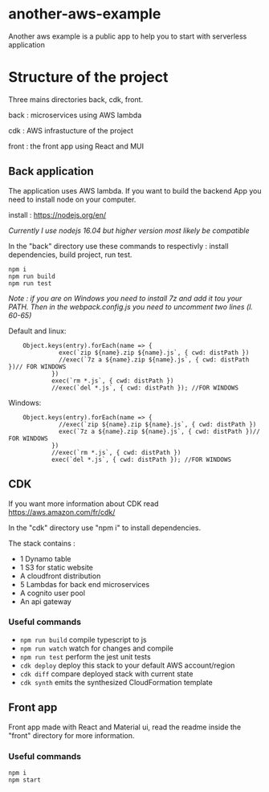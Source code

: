 # another-aws-example
Another aws example is a public app to help you to start with serverless application

# Structure of the project
Three mains directories back, cdk, front.

back : microservices using AWS lambda

cdk : AWS infrastucture of the project

front : the front app using React and MUI

## Back application
The application uses AWS lambda. If you want to build the backend App you need to install node on your computer.

install :
https://nodejs.org/en/

*Currently I use nodejs 16.04 but higher version most likely be compatible*

In the "back" directory use these commands to respectivly : install dependencies, build project, run test.

```
npm i
npm run build
npm run test
```

*Note : if you are on Windows you need to install 7z and add it tou your PATH. Then in the webpack.config.js you need to uncomment two lines (l. 60-65)*

Default and linux:
```
    Object.keys(entry).forEach(name => {
              exec(`zip ${name}.zip ${name}.js`, { cwd: distPath })
              //exec(`7z a ${name}.zip ${name}.js`, { cwd: distPath })// FOR WINDOWS
            })
            exec(`rm *.js`, { cwd: distPath })
            //exec(`del *.js`, { cwd: distPath }); //FOR WINDOWS
```

Windows:
```
    Object.keys(entry).forEach(name => {
              //exec(`zip ${name}.zip ${name}.js`, { cwd: distPath })
              exec(`7z a ${name}.zip ${name}.js`, { cwd: distPath })// FOR WINDOWS
            })
            //exec(`rm *.js`, { cwd: distPath })
            exec(`del *.js`, { cwd: distPath }); //FOR WINDOWS
```

## CDK

If you want more information about CDK read https://aws.amazon.com/fr/cdk/

In the "cdk" directory use "npm i" to install dependencies.

The stack contains :
- 1 Dynamo table
- 1 S3 for static website
- A cloudfront distribution
- 5 Lambdas for back end microservices
- A cognito user pool
- An api gateway

### Useful commands

 * `npm run build`   compile typescript to js
 * `npm run watch`   watch for changes and compile
 * `npm run test`    perform the jest unit tests
 * `cdk deploy`      deploy this stack to your default AWS account/region
 * `cdk diff`        compare deployed stack with current state
 * `cdk synth`       emits the synthesized CloudFormation template


## Front app

Front app made with React and Material ui, read the readme inside the "front" directory for more information.

### Useful commands
```
npm i
npm start
```